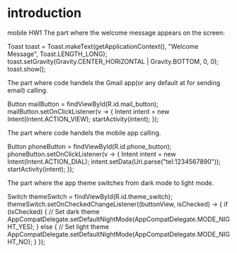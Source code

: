 # introduction
mobile HW1
The part where the welcome message appears on the screen:

Toast toast = Toast.makeText(getApplicationContext(), "Welcome Message", Toast.LENGTH_LONG);
toast.setGravity(Gravity.CENTER_HORIZONTAL | Gravity.BOTTOM, 0, 0);
toast.show();

The part where code handels the Gmail app(or any default at for sending email) calling.

Button mailButton = findViewById(R.id.mail_button);
mailButton.setOnClickListener(v -> {
            Intent intent = new Intent(Intent.ACTION_VIEW);
            startActivity(intent);
        });

The part where code handels the mobile app calling.

Button phoneButton = findViewById(R.id.phone_button);
        phoneButton.setOnClickListener(v -> {
            Intent intent = new Intent(Intent.ACTION_DIAL);
            intent.setData(Uri.parse("tel:1234567890"));
            startActivity(intent);
        });
 
The part where the app theme switches from dark mode to light mode.

Switch themeSwitch = findViewById(R.id.theme_switch);
        themeSwitch.setOnCheckedChangeListener((buttonView, isChecked) -> {
            if (isChecked) {
                // Set dark theme
                AppCompatDelegate.setDefaultNightMode(AppCompatDelegate.MODE_NIGHT_YES);
            } else {
                // Set light theme
                AppCompatDelegate.setDefaultNightMode(AppCompatDelegate.MODE_NIGHT_NO);
            }
        });
